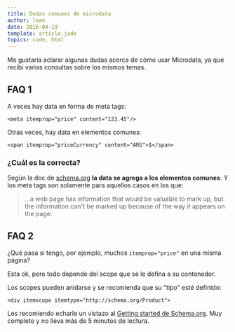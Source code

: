 ```yaml
---
title: Dudas comunes de microdata
author: lean
date: 2016-04-19
template: article.jade
topics: code, html
---
```


Me gustaría aclarar algunas dudas acerca de cómo usar Microdata, ya que recibí varias consultas sobre los mismos temas.

## FAQ 1

A veces hay data en forma de meta tags:

```
<meta itemprop="price" content="123.45"/>
```

Otras veces, hay data en elementos comunes:

```
<span itemprop="priceCurrency" content="ARS">$</span>
```

### ¿Cuál es la correcta?

Según la doc de [schema.org](http://schema.org/) **la data se agrega a los elementos comunes**. Y los meta tags son solamente para aquellos casos en los que:

> ...a web page has information that would be valuable to mark up, but the information can't be marked up because of the way it appears on the page.

## FAQ 2

¿Qué pasa si tengo, por ejemplo, muchos `itemprop="price"` en una misma página?

Esta ok, pero todo depende del scope que se le defina a su contenedor.

Los scopes pueden anidarse y se recomienda que su "tipo" esté definido:

```
<div itemscope itemtype="http://schema.org/Product">
```

Les recomiendo echarle un vistazo al [Getting started de Schema.org](http://schema.org/docs/gs.html). Muy completo y no lleva más de 5 minutos de lectura.

